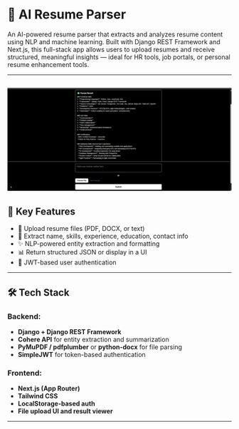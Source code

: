 # 📄 AI Resume Parser

An AI-powered resume parser that extracts and analyzes resume content using NLP and machine learning. Built with Django REST Framework and Next.js, this full-stack app allows users to upload resumes and receive structured, meaningful insights — ideal for HR tools, job portals, or personal resume enhancement tools.

---
![resume-parser-demo](demo.png) 
---
## 🧠 Key Features

- 📝 Upload resume files (PDF, DOCX, or text)
- 🤖 Extract name, skills, experience, education, contact info
- ✨ NLP-powered entity extraction and formatting
- 📊 Return structured JSON or display in a UI
- 🔐 JWT-based user authentication

---

## 🛠️ Tech Stack

### Backend:
- **Django + Django REST Framework**
- **Cohere API** for entity extraction and summarization
- **PyMuPDF / pdfplumber** or **python-docx** for file parsing
- **SimpleJWT** for token-based authentication

### Frontend:
- **Next.js (App Router)**
- **Tailwind CSS**
- **LocalStorage-based auth**
- **File upload UI and result viewer**

---



